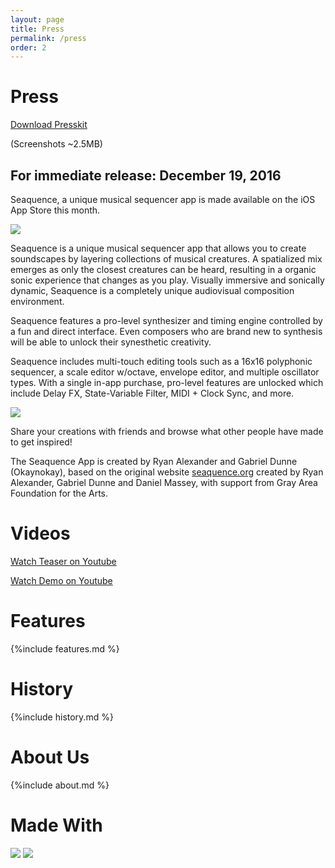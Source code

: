 ```yaml
---
layout: page
title: Press
permalink: /press
order: 2
---
```


# Press

<a href="seaquence-presskit.zip" class="button">Download Presskit</a>

(Screenshots ~2.5MB)


## For immediate release: December 19, 2016

Seaquence, a unique musical sequencer app is made available on the iOS App Store this month.

<img src="{{site.baseurl}}/images/Seaquence-iPad12.9_2x_3up_thumb.png" />

Seaquence is a unique musical sequencer app that allows you to create soundscapes by layering collections of musical creatures. A spatialized mix emerges as only the closest creatures can be heard, resulting in a organic sonic experience that changes as you play. Visually immersive and sonically dynamic, Seaquence is a completely unique audiovisual composition environment.

Seaquence features a pro-level synthesizer and timing engine controlled by a fun and direct interface. Even composers who are brand new to synthesis will be able to unlock their synesthetic creativity.

Seaquence includes multi-touch editing tools such as a 16x16 polyphonic sequencer, a scale editor w/octave, envelope editor, and multiple oscillator types. With a single in-app purchase, pro-level features are unlocked which include Delay FX, State-Variable Filter, MIDI + Clock Sync, and more.

<img src="{{site.baseurl}}/images/Seaquence-screenshot_iPad12.9_2x_browser_thumb.png" />

Share your creations with friends and browse what other people have made to get inspired!

The Seaquence App is created by Ryan Alexander and Gabriel Dunne (Okaynokay), based on the original website [seaquence.org](http://seaquence.org) created by Ryan Alexander, Gabriel Dunne and Daniel Massey, with support from Gray Area Foundation for the Arts.


# Videos

<a class="button" href="https://www.youtube.com/watch?v=V_iArMbGdnc">Watch Teaser on Youtube</a>

<a class="button" href="https://www.youtube.com/watch?v=sO59g51Ich8">Watch Demo on Youtube</a>


# Features

{%include features.md %}


# History

{%include history.md %}


# About Us

{%include about.md %}


# Made With

<img src="{{site.baseurl}}/images/logos/cinder.svg"  />

<img src="{{site.baseurl}}/images/logos/puredata.png" />
